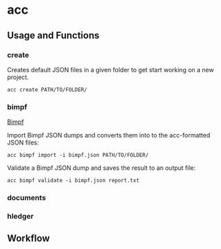 # acc

## Usage and Functions

### create

Creates default JSON files in a given folder to get start working on a new project.

```shell script
acc create PATH/TO/FOLDER/
```

### bimpf
[Bimpf](https://gitlab.com/solutionsbuero/bimpf)

Import Bimpf JSON dumps and converts them into to the acc-formatted JSON files:

```shell script
acc bimpf import -i bimpf.json PATH/TO/FOLDER/
```

Validate a Bimpf JSON dump and saves the result to an output file:

```shell script
acc bimpf validate -i bimpf.json report.txt
```

### documents

### hledger

## Workflow